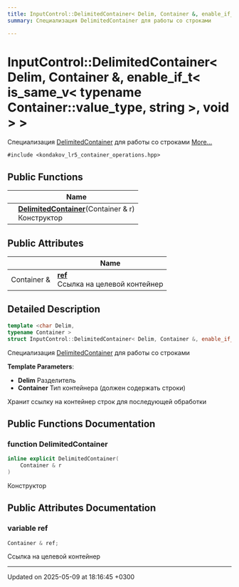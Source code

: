 ```yaml
---
title: InputControl::DelimitedContainer< Delim, Container &, enable_if_t< is_same_v< typename Container::value_type, string >, void > >
summary: Специализация DelimitedContainer для работы со строками 

---
```


# InputControl::DelimitedContainer< Delim, Container &, enable_if_t< is_same_v< typename Container::value_type, string >, void > >



Специализация [DelimitedContainer](Classes/struct_input_control_1_1_delimited_container.md) для работы со строками  [More...](#detailed-description)


`#include <kondakov_lr5_container_operations.hpp>`

## Public Functions

|                | Name           |
| -------------- | -------------- |
| | **[DelimitedContainer](Classes/struct_input_control_1_1_delimited_container_3_01_delim_00_01_container_01_6_00_01enable__if__t_e12e72f0c289026bc10ec07e7fe406c5.md#function-delimitedcontainer)**(Container & r)<br>Конструктор  |

## Public Attributes

|                | Name           |
| -------------- | -------------- |
| Container & | **[ref](Classes/struct_input_control_1_1_delimited_container_3_01_delim_00_01_container_01_6_00_01enable__if__t_e12e72f0c289026bc10ec07e7fe406c5.md#variable-ref)** <br>Ссылка на целевой контейнер  |

## Detailed Description

```cpp
template <char Delim,
typename Container >
struct InputControl::DelimitedContainer< Delim, Container &, enable_if_t< is_same_v< typename Container::value_type, string >, void > >;
```

Специализация [DelimitedContainer](Classes/struct_input_control_1_1_delimited_container.md) для работы со строками 

**Template Parameters**: 

  * **Delim** Разделитель 
  * **Container** Тип контейнера (должен содержать строки)



Хранит ссылку на контейнер строк для последующей обработки 

## Public Functions Documentation

### function DelimitedContainer

```cpp
inline explicit DelimitedContainer(
    Container & r
)
```

Конструктор 

## Public Attributes Documentation

### variable ref

```cpp
Container & ref;
```

Ссылка на целевой контейнер 

-------------------------------

Updated on 2025-05-09 at 18:16:45 +0300